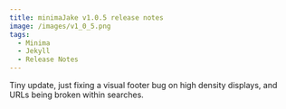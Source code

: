 ```yaml
---
title: minimaJake v1.0.5 release notes
image: /images/v1_0_5.png
tags:
  - Minima
  - Jekyll
  - Release Notes
---
```


Tiny update, just fixing a visual footer bug on high density displays, and URLs being broken within searches.
